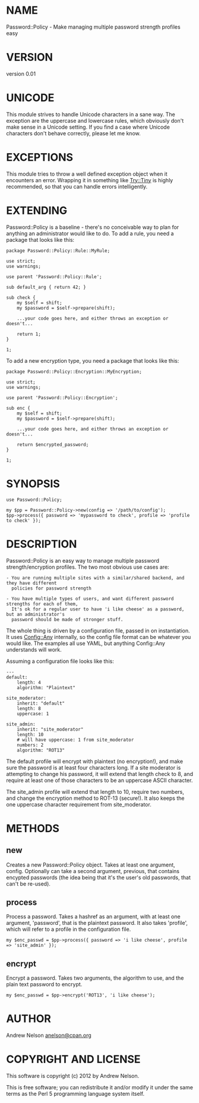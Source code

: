 # NAME

Password::Policy - Make managing multiple password strength profiles easy

# VERSION

version 0.01

# UNICODE

This module strives to handle Unicode characters in a sane way. The exception are the
uppercase and lowercase rules, which obviously don't make sense in a Unicode setting.
If you find a case where Unicode characters don't behave correctly, please let me know.

# EXCEPTIONS

This module tries to throw a well defined exception object when it encounters an
error. Wrapping it in something like [Try::Tiny](http://search.cpan.org/perldoc?Try::Tiny) is highly recommended, so that
you can handle errors intelligently.

# EXTENDING

Password::Policy is a baseline - there's no conceivable way to plan for anything an
administrator would like to do. To add a rule, you need a package that looks like this:

    package Password::Policy::Rule::MyRule;

    use strict;
    use warnings;

    use parent 'Password::Policy::Rule';

    sub default_arg { return 42; }

    sub check {
        my $self = shift;
        my $password = $self->prepare(shift);

        ...your code goes here, and either throws an exception or doesn't...

        return 1;
    }

    1;

To add a new encryption type, you need a package that looks like this:

    package Password::Policy::Encryption::MyEncryption;

    use strict;
    use warnings;

    use parent 'Password::Policy::Encryption';

    sub enc {
        my $self = shift;
        my $password = $self->prepare(shift);

        ...your code goes here, and either throws an exception or doesn't...

        return $encrypted_password;
    }

    1;

# SYNOPSIS

    use Password::Policy;

    my $pp = Password::Policy->new(config => '/path/to/config');
    $pp->process({ password => 'mypassword to check', profile => 'profile to check' });

# DESCRIPTION

Password::Policy is an easy way to manage multiple password strength/encryption profiles.
The two most obvious use cases are:

    - You are running multiple sites with a similar/shared backend, and they have different
      policies for password strength

    - You have multiple types of users, and want different password strengths for each of them,
      It's ok for a regular user to have 'i like cheese' as a password, but an administrator's
      password should be made of stronger stuff.

The whole thing is driven by a configuration file, passed in on instantiation. It uses
[Config::Any](http://search.cpan.org/perldoc?Config::Any) internally, so the config file format can be whatever you would like. The
examples all use YAML, but anything Config::Any understands will work.

Assuming a configuration file looks like this:

    ---
    default:
        length: 4
        algorithm: "Plaintext"

    site_moderator:
        inherit: "default"
        length: 8
        uppercase: 1

    site_admin:
        inherit: "site_moderator"
        length: 10
        # will have uppercase: 1 from site_moderator
        numbers: 2
        algorithm: "ROT13"

The default profile will encrypt with plaintext (no encryption!), and make sure the
password is at least four characters long. If a site moderator is attempting to change
his password, it will extend that length check to 8, and require at least one of
those characters to be an uppercase ASCII character.

The site\_admin profile will extend that length to 10, require two numbers, and
change the encryption method to ROT-13 (secure!). It also keeps the one uppercase
character requirement from site\_moderator.

# METHODS

## new

Creates a new Password::Policy object. Takes at least one argument, config. Optionally
can take a second argument, previous, that contains encypted passwords (the idea being
that it's the user's old passwords, that can't be re-used).

## process

Process a password. Takes a hashref as an argument, with at least one argument,
'password', that is the plaintext password. It also takes 'profile', which will
refer to a profile in the configuration file.

    my $enc_passwd = $pp->process({ password => 'i like cheese', profile => 'site_admin' });

## encrypt

Encrypt a password. Takes two arguments, the algorithm to use, and the plain text
password to encrypt.

    my $enc_passwd = $pp->encrypt('ROT13', 'i like cheese');

# AUTHOR

Andrew Nelson <anelson@cpan.org>

# COPYRIGHT AND LICENSE

This software is copyright (c) 2012 by Andrew Nelson.

This is free software; you can redistribute it and/or modify it under
the same terms as the Perl 5 programming language system itself.
